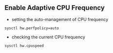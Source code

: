 ## Enable Adaptive CPU Frequency

- setting the auto-management of CPU frequency
```
sysctl hw.perfpolicy=auto
```
- checking the current CPU frequency
```
sysctl hw.cpuspeed
```
